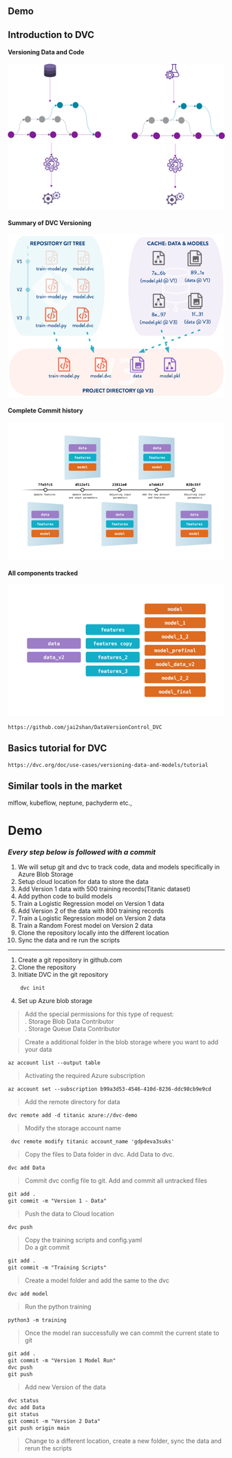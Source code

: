 ## Demo

## Introduction to DVC

#### Versioning Data and Code
![alt text](images/DVC.png "Title")

#### Summary of DVC Versioning
![alt text](images/DVC_Complete.png "Title")

#### Complete Commit history
![alt text](images/CommitHistory.png "Title")

#### All components tracked
![alt text](images/DVCCompletePicture.png "Title")

    https://github.com/jai2shan/DataVersionControl_DVC

## Basics tutorial for DVC

    https://dvc.org/doc/use-cases/versioning-data-and-models/tutorial

## Similar tools in the market

mlflow, kubeflow, neptune, pachyderm etc.,

# Demo
### *Every step below is followed with a commit*
1) We will setup git and dvc to track code, data and models specifically in Azure Blob Storage
2) Setup cloud location for data to store the data
3) Add Version 1 data with 500 training records(Titanic dataset)
4) Add python code to build models
5) Train a Logistic Regression model on Version 1 data
6) Add Version 2 of the data with 800 training records
7) Train a Logistic Regression model on Version 2 data
8) Train a Random Forest model on Version 2 data
9) Clone the repository locally into the different location         
10) Sync the data and re run the scripts

---
01. Create a git repository in github.com       
02. Clone the repository   
03. Initiate DVC in the git repository      
``` 
    dvc init    
```       
04.  Set up Azure blob storage   
> Add the special permissions for this type of request:         
   . Storage Blob Data Contributor           
   . Storage Queue Data Contributor          

> Create a additional folder in the blob storage where you want to add your data
    
    az account list --output table  

        
> Activating the required Azure subscription

    az account set --subscription b99a3d53-4546-410d-8236-ddc98cb9e9cd

> Add the remote directory for data

    dvc remote add -d titanic azure://dvc-demo

> Modify the storage account name    

     dvc remote modify titanic account_name 'gdpdeva3suks'

> Copy the files to Data folder in dvc. Add Data to dvc.

    dvc add Data

> Commit dvc config file to git. Add and commit all untracked files

    git add .
    git commit -m "Version 1 - Data"
    
> Push the data to Cloud location

    dvc push

> Copy the training scripts and config.yaml     
> Do a git commit

    git add .
    git commit -m "Training Scripts"

> Create a model folder and add the same to the dvc

    dvc add model

> Run the python training

    python3 -m training

> Once the model ran successfully we can commit the current state to git

    git add .
    git commit -m "Version 1 Model Run"
    dvc push
    git push

> Add new Version of the data

    dvc status
    dvc add Data
    git status
    git commit -m "Version 2 Data"
    git push origin main

> Change to a different location, create a new folder, sync the data and rerun the scripts


